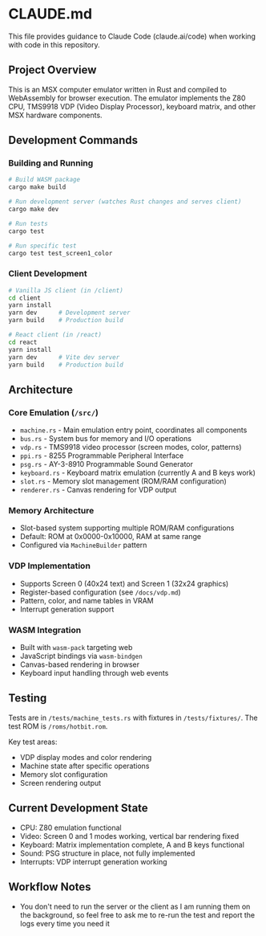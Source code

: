 # CLAUDE.md

This file provides guidance to Claude Code (claude.ai/code) when working with code in this repository.

## Project Overview

This is an MSX computer emulator written in Rust and compiled to WebAssembly for browser execution. The emulator implements the Z80 CPU, TMS9918 VDP (Video Display Processor), keyboard matrix, and other MSX hardware components.

## Development Commands

### Building and Running

```bash
# Build WASM package
cargo make build

# Run development server (watches Rust changes and serves client)
cargo make dev

# Run tests
cargo test

# Run specific test
cargo test test_screen1_color
```

### Client Development

```bash
# Vanilla JS client (in /client)
cd client
yarn install
yarn dev      # Development server
yarn build    # Production build

# React client (in /react)
cd react
yarn install
yarn dev      # Vite dev server
yarn build    # Production build
```

## Architecture

### Core Emulation (`/src/`)
- `machine.rs` - Main emulation entry point, coordinates all components
- `bus.rs` - System bus for memory and I/O operations
- `vdp.rs` - TMS9918 video processor (screen modes, color, patterns)
- `ppi.rs` - 8255 Programmable Peripheral Interface
- `psg.rs` - AY-3-8910 Programmable Sound Generator
- `keyboard.rs` - Keyboard matrix emulation (currently A and B keys work)
- `slot.rs` - Memory slot management (ROM/RAM configuration)
- `renderer.rs` - Canvas rendering for VDP output

### Memory Architecture
- Slot-based system supporting multiple ROM/RAM configurations
- Default: ROM at 0x0000-0x10000, RAM at same range
- Configured via `MachineBuilder` pattern

### VDP Implementation
- Supports Screen 0 (40x24 text) and Screen 1 (32x24 graphics)
- Register-based configuration (see `/docs/vdp.md`)
- Pattern, color, and name tables in VRAM
- Interrupt generation support

### WASM Integration
- Built with `wasm-pack` targeting web
- JavaScript bindings via `wasm-bindgen`
- Canvas-based rendering in browser
- Keyboard input handling through web events

## Testing

Tests are in `/tests/machine_tests.rs` with fixtures in `/tests/fixtures/`. The test ROM is `/roms/hotbit.rom`.

Key test areas:
- VDP display modes and color rendering
- Machine state after specific operations
- Memory slot configuration
- Screen rendering output

## Current Development State

- CPU: Z80 emulation functional
- Video: Screen 0 and 1 modes working, vertical bar rendering fixed
- Keyboard: Matrix implementation complete, A and B keys functional
- Sound: PSG structure in place, not fully implemented
- Interrupts: VDP interrupt generation working

## Workflow Notes

- You don't need to run the server or the client as I am running them on the background, so feel free to ask me to re-run the test and report the logs every time you need it